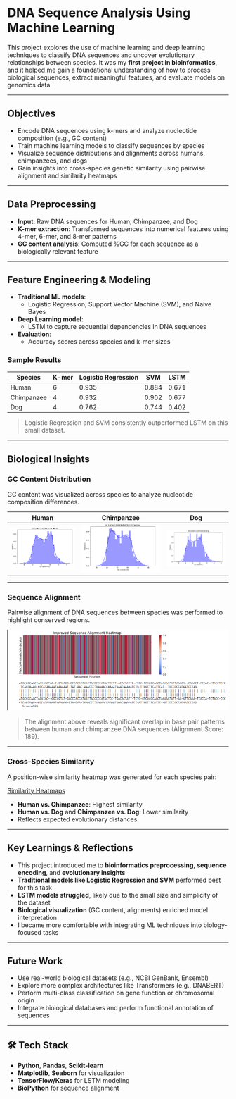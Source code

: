 # DNA Sequence Analysis Using Machine Learning

This project explores the use of machine learning and deep learning techniques to classify DNA sequences and uncover evolutionary relationships between species. It was my **first project in bioinformatics**, and it helped me gain a foundational understanding of how to process biological sequences, extract meaningful features, and evaluate models on genomics data.

---

## Objectives

- Encode DNA sequences using k-mers and analyze nucleotide composition (e.g., GC content)
- Train machine learning models to classify sequences by species
- Visualize sequence distributions and alignments across humans, chimpanzees, and dogs
- Gain insights into cross-species genetic similarity using pairwise alignment and similarity heatmaps

---

## Data Preprocessing

- **Input**: Raw DNA sequences for Human, Chimpanzee, and Dog
- **K-mer extraction**: Transformed sequences into numerical features using 4-mer, 6-mer, and 8-mer patterns
- **GC content analysis**: Computed %GC for each sequence as a biologically relevant feature

---

## Feature Engineering & Modeling

- **Traditional ML models**:
  - Logistic Regression, Support Vector Machine (SVM), and Naive Bayes
- **Deep Learning model**:
  - LSTM to capture sequential dependencies in DNA sequences
- **Evaluation**:
  - Accuracy scores across species and k-mer sizes

### Sample Results

| Species     | K-mer | Logistic Regression | SVM  | LSTM |
|-------------|-------|---------------------|------|------|
| Human       | 6     | 0.935               | 0.884| 0.671|
| Chimpanzee  | 4     | 0.932               | 0.902| 0.677|
| Dog         | 4     | 0.762               | 0.744| 0.402|

> Logistic Regression and SVM consistently outperformed LSTM on this small dataset.

---

## Biological Insights

### GC Content Distribution

GC content was visualized across species to analyze nucleotide composition differences.

| Human | Chimpanzee | Dog |
|-------|------------|-----|
| ![](images/gc_human.png) | ![](images/gc_chimp.png) | ![](images/gc_dog.png) |

---

### Sequence Alignment

Pairwise alignment of DNA sequences between species was performed to highlight conserved regions.

![Alignment Heatmap](images/alignment.png)

> The alignment above reveals significant overlap in base pair patterns between human and chimpanzee DNA sequences (Alignment Score: 189).

---

### Cross-Species Similarity

A position-wise similarity heatmap was generated for each species pair:

[Similarity Heatmaps](images/simi.png)

- **Human vs. Chimpanzee**: Highest similarity
- **Human vs. Dog** and **Chimpanzee vs. Dog**: Lower similarity
- Reflects expected evolutionary distances

---

## Key Learnings & Reflections

- This project introduced me to **bioinformatics preprocessing**, **sequence encoding**, and **evolutionary insights**
- **Traditional models like Logistic Regression and SVM** performed best for this task
- **LSTM models struggled**, likely due to the small size and simplicity of the dataset
- **Biological visualization** (GC content, alignments) enriched model interpretation
- I became more comfortable with integrating ML techniques into biology-focused tasks

---

## Future Work

- Use real-world biological datasets (e.g., NCBI GenBank, Ensembl)
- Explore more complex architectures like Transformers (e.g., DNABERT)
- Perform multi-class classification on gene function or chromosomal origin
- Integrate biological databases and perform functional annotation of sequences

---

## 🛠️ Tech Stack

- **Python**, **Pandas**, **Scikit-learn**
- **Matplotlib**, **Seaborn** for visualization
- **TensorFlow/Keras** for LSTM modeling
- **BioPython** for sequence alignment


